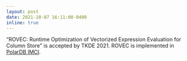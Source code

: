 ```yaml
---
layout: post
date: 2021-10-07 16:11:00-0400
inline: true 
---
```


“ROVEC: Runtime Optimization of Vectorized Expression Evaluation for Column Store” is accepted by TKDE 2021. ROVEC is implemented in <a href="https://mp.weixin.qq.com/s/KkEHqQI3B2B1BY8siae01w"> PolarDB IMCI</a>.
